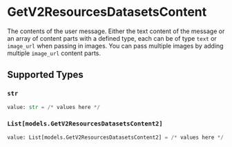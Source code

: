 # GetV2ResourcesDatasetsContent

The contents of the user message. Either the text content of the message or an array of content parts with a defined type, each can be of type `text` or `image_url` when passing in images. You can pass multiple images by adding multiple `image_url` content parts. 


## Supported Types

### `str`

```python
value: str = /* values here */
```

### `List[models.GetV2ResourcesDatasetsContent2]`

```python
value: List[models.GetV2ResourcesDatasetsContent2] = /* values here */
```


